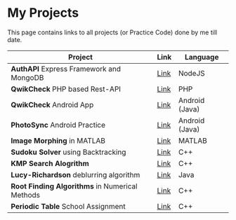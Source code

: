 # My Projects
This page contains links to all projects (or Practice Code) done by me till date.

| Project                                          | Link                                                     | Language      |
|--------------------------------------------------|----------------------------------------------------------|---------------|
| **AuthAPI** Express Framework and MongoDB        | [Link](https://github.com/AkshitKrNagpal/AuthAPI)        | NodeJS        |
| **QwikCheck** PHP based Rest-API                 | [Link](https://github.com/AkshitKrNagpal/QwikCheck-API)  | PHP           |
| **QwikCheck** Android App                        | [Link](https://github.com/AkshitKrNagpal/QwikCheck-APP)  | Android (Java)|
| **PhotoSync** Android Practice                   | [Link](https://github.com/AkshitKrNagpal/PhotoSync)      | Android (Java)|
| **Image Morphing** in MATLAB                     | [Link](https://github.com/AkshitKrNagpal/Image-Morphing) | MATLAB        |
| **Sudoku Solver** using Backtracking             | [Link](https://github.com/AkshitKrNagpal/SudokuSolver)   | C++           |
| **KMP Search Alogrithm**                         | [Link](https://github.com/AkshitKrNagpal/KMP-algorithm)  | C++           |
| **Lucy-Richardson** deblurring algorithm         | [Link](https://github.com/AkshitKrNagpal/LucyRichardson) | Java          |
| **Root Finding Algorithms** in Numerical Methods | [Link](https://github.com/AkshitKrNagpal/nm-lab)         | C++           |
| **Periodic Table** School Assignment             | [Link](https://github.com/AkshitKrNagpal/PeriodicTable)  | C++           |

